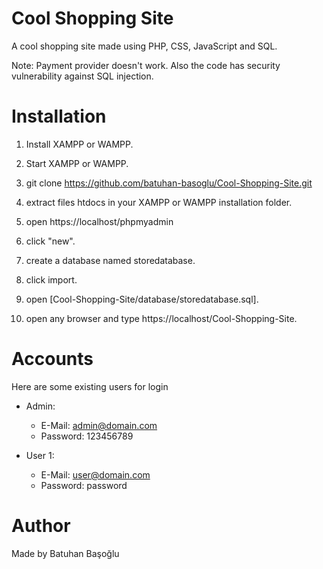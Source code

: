 # Cool Shopping Site

A cool shopping site made using PHP, CSS, JavaScript and SQL.

Note: Payment provider doesn't work. Also the code has security vulnerability against SQL injection.

# Installation

1. Install XAMPP or WAMPP.

2. Start XAMPP or WAMPP.

3. git clone https://github.com/batuhan-basoglu/Cool-Shopping-Site.git
    
4. extract files htdocs in your XAMPP or WAMPP installation folder.

5. open  https://localhost/phpmyadmin

6. click "new".

7. create a database named storedatabase.

8. click import.

9. open [Cool-Shopping-Site/database/storedatabase.sql].

10. open any browser and type https://localhost/Cool-Shopping-Site.

# Accounts

Here are some existing users for login

* Admin:
    * E-Mail: admin@domain.com
    * Password: 123456789

* User 1:
    * E-Mail: user@domain.com
    * Password: password
    
# Author

Made by Batuhan Başoğlu

